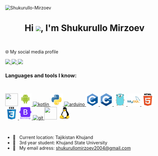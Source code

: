 <p align="left"> <img src="https://komarev.com/ghpvc/?username=Shukurullo-Mirzoev&label=Profile%20views&color=0e75b6&style=flat" alt="Shukurullo-Mirzoev" /> </p>


<h1 align="center">Hi <img src="https://media.giphy.com/media/hvRJCLFzcasrR4ia7z/giphy.gif" width="3%">, I'm Shukurullo Mirzoev</h1>  <br />


🌐 My social media profile



<a href="https://www.youtube.com/@Shukurullo.Mirzoev" target="_blank">
    <img src="https://www.freeiconspng.com/thumbs/youtube-logo-png/hd-youtube-logo-png-transparent-background-20.png" width="30px">
</a>

<a href="https://t.me/Shukurullo_Mirzoev" target="_blank">
    <img src="https://www.freeiconspng.com/uploads/telegram-icon-7.png" width="30px">
</a>

<a href="https://www.linkedin.com/in/shukurullo-mirzoev/" target="_blank">
    <img src="https://www.freeiconspng.com/uploads/linkedin-logo-3.png" width="30px">
</a>





<h3 align="left"> Languages and tools I know: </h3> <br />





<p align="left"> 

 <img src="https://cdn.jsdelivr.net/gh/devicons/devicon/icons/androidstudio/androidstudio-original.svg" width="40" height="40"/>

<a href="https://developer.android.com" target="_blank" rel="noreferrer"> 
        <img src="https://raw.githubusercontent.com/devicons/devicon/master/icons/android/android-original-wordmark.svg" alt="android" width="40" height="40"/> 
    </a>
    
<a href="https://kotlinlang.org" target="_blank" rel="noreferrer"> 
    <img src="https://www.vectorlogo.zone/logos/kotlinlang/kotlinlang-icon.svg" alt="kotlin" width="40" height="40"/> 
</a>

<a href="https://www.python.org" target="_blank" rel="noreferrer"> 
    <img src="https://raw.githubusercontent.com/devicons/devicon/master/icons/python/python-original.svg" alt="python" width="40" height="40"/> 
</a> 

<a href="https://www.arduino.cc/" target="_blank" rel="noreferrer"> 
     <img src="https://cdn.worldvectorlogo.com/logos/arduino-1.svg" alt="arduino" width="40" height="40"/> 
</a> 


<a href="https://www.cprogramming.com/" target="_blank" rel="noreferrer"> 
<img src="https://raw.githubusercontent.com/devicons/devicon/master/icons/c/c-original.svg" alt="c" width="40" height="40"/> 
    
</a> 

    
<a href="https://www.w3schools.com/cpp/" target="_blank" rel="noreferrer">
    <img src="https://raw.githubusercontent.com/devicons/devicon/master/icons/cplusplus/cplusplus-original.svg" alt="cplusplus" width="40" height="40"/> 
</a> 

<a href="https://golang.org" target="_blank" rel="noreferrer">
    <img src="https://raw.githubusercontent.com/devicons/devicon/master/icons/go/go-original.svg" alt="go" width="40" height="40"/> 
</a> 

<a href="https://www.mysql.com/" target="_blank" rel="noreferrer"> 
    
<img src="https://raw.githubusercontent.com/devicons/devicon/master/icons/mysql/mysql-original-wordmark.svg" alt="mysql" width="40" height="40"/> 

</a> 

<a href="https://www.w3.org/html/" target="_blank" rel="noreferrer"> 
    <img src="https://raw.githubusercontent.com/devicons/devicon/master/icons/html5/html5-original-wordmark.svg" alt="html5" width="40" height="40"/> 
</a> 


<a href="https://www.w3schools.com/css/" target="_blank" rel="noreferrer"> 
    <img src="https://raw.githubusercontent.com/devicons/devicon/master/icons/css3/css3-original-wordmark.svg" alt="css3" width="40" height="40"/> 
</a> 

<a href="https://getbootstrap.com" target="_blank" rel="noreferrer"> 
    <img src="https://raw.githubusercontent.com/devicons/devicon/master/icons/bootstrap/bootstrap-plain-wordmark.svg" alt="bootstrap" width="40" height="40"/> 
</a> 


<a href="https://git-scm.com/" target="_blank" rel="noreferrer"> 
    <img src="https://www.vectorlogo.zone/logos/git-scm/git-scm-icon.svg" alt="git" width="40" height="40"/> 
</a> 

 <img src="https://cdn.jsdelivr.net/gh/devicons/devicon/icons/github/github-original.svg" width="40" height="40"/>


<a href="https://www.linux.org/" target="_blank" rel="noreferrer"> 
    <img src="https://raw.githubusercontent.com/devicons/devicon/master/icons/linux/linux-original.svg" alt="linux" width="40" height="40"/> 
</a> 



</p>
<br />




- 📍 &nbsp; Current location: Tajikistan Khujand
- 📝 &nbsp; 3rd year student: Khujand State University
- 📩 &nbsp; My email adress: <a href="mailto:shukurullomirzoev2004@gmail.com">shukurullomirzoev2004@gmail.com</a>
